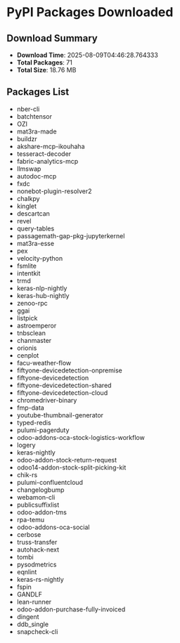 # PyPI Packages Downloaded

## Download Summary
- **Download Time**: 2025-08-09T04:46:28.764333
- **Total Packages**: 71
- **Total Size**: 18.76 MB

## Packages List
- nber-cli
- batchtensor
- OZI
- mat3ra-made
- buildzr
- akshare-mcp-ikouhaha
- tesseract-decoder
- fabric-analytics-mcp
- llmswap
- autodoc-mcp
- fxdc
- nonebot-plugin-resolver2
- chalkpy
- kinglet
- descartcan
- revel
- query-tables
- passagemath-gap-pkg-jupyterkernel
- mat3ra-esse
- pex
- velocity-python
- fsmlite
- intentkit
- trmd
- keras-nlp-nightly
- keras-hub-nightly
- zenoo-rpc
- ggai
- listpick
- astroemperor
- tnbsclean
- chanmaster
- orionis
- cenplot
- facu-weather-flow
- fiftyone-devicedetection-onpremise
- fiftyone-devicedetection
- fiftyone-devicedetection-shared
- fiftyone-devicedetection-cloud
- chromedriver-binary
- fmp-data
- youtube-thumbnail-generator
- typed-redis
- pulumi-pagerduty
- odoo-addons-oca-stock-logistics-workflow
- logery
- keras-nightly
- odoo-addon-stock-return-request
- odoo14-addon-stock-split-picking-kit
- chik-rs
- pulumi-confluentcloud
- changelogbump
- webamon-cli
- publicsuffixlist
- odoo-addon-tms
- rpa-temu
- odoo-addons-oca-social
- cerbose
- truss-transfer
- autohack-next
- tombi
- pysodmetrics
- eqnlint
- keras-rs-nightly
- fspin
- GANDLF
- lean-runner
- odoo-addon-purchase-fully-invoiced
- dingent
- ddb_single
- snapcheck-cli
